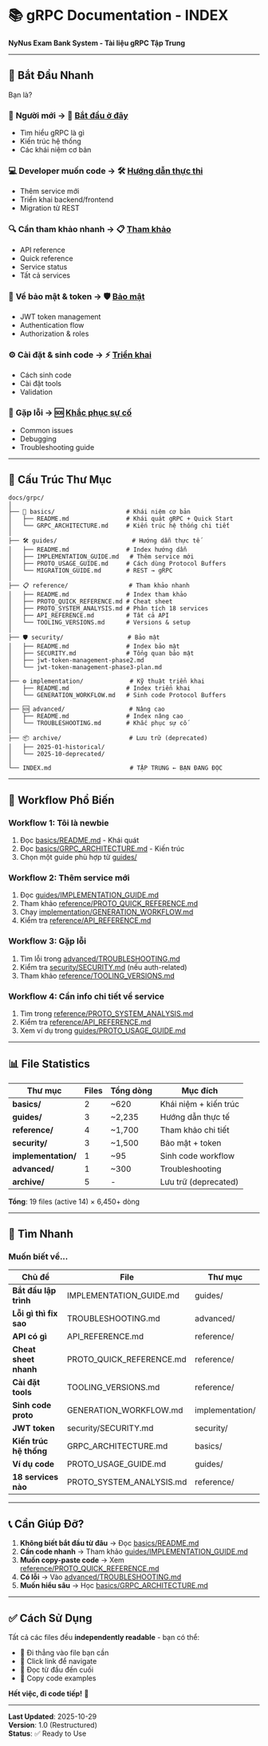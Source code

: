 # 📚 gRPC Documentation - INDEX

**NyNus Exam Bank System - Tài liệu gRPC Tập Trung**

---

## 🎯 Bắt Đầu Nhanh

Bạn là?

### 👤 **Người mới** → 📖 [**Bắt đầu ở đây**](./basics/README.md)
- Tìm hiểu gRPC là gì
- Kiến trúc hệ thống
- Các khái niệm cơ bản

### 💻 **Developer muốn code** → 🛠️ [**Hướng dẫn thực thi**](./guides/README.md)
- Thêm service mới
- Triển khai backend/frontend
- Migration từ REST

### 🔍 **Cần tham khảo nhanh** → 📋 [**Tham khảo**](./reference/README.md)
- API reference
- Quick reference
- Service status
- Tất cả services

### 🔐 **Về bảo mật & token** → 🛡️ [**Bảo mật**](./security/README.md)
- JWT token management
- Authentication flow
- Authorization & roles

### ⚙️ **Cài đặt & sinh code** → ⚡ [**Triển khai**](./implementation/README.md)
- Cách sinh code
- Cài đặt tools
- Validation

### 🐛 **Gặp lỗi** → 🆘 [**Khắc phục sự cố**](./advanced/TROUBLESHOOTING.md)
- Common issues
- Debugging
- Troubleshooting guide

---

## 📁 Cấu Trúc Thư Mục

```
docs/grpc/
│
├── 📖 basics/                    # Khái niệm cơ bản
│   ├── README.md                # Khái quát gRPC + Quick Start
│   └── GRPC_ARCHITECTURE.md     # Kiến trúc hệ thống chi tiết
│
├── 🛠️ guides/                     # Hướng dẫn thực tế
│   ├── README.md                # Index hướng dẫn
│   ├── IMPLEMENTATION_GUIDE.md   # Thêm service mới
│   ├── PROTO_USAGE_GUIDE.md     # Cách dùng Protocol Buffers
│   └── MIGRATION_GUIDE.md       # REST → gRPC
│
├── 📋 reference/                 # Tham khảo nhanh
│   ├── README.md                # Index tham khảo
│   ├── PROTO_QUICK_REFERENCE.md # Cheat sheet
│   ├── PROTO_SYSTEM_ANALYSIS.md # Phân tích 18 services
│   ├── API_REFERENCE.md         # Tất cả API
│   └── TOOLING_VERSIONS.md      # Versions & setup
│
├── 🛡️ security/                  # Bảo mật
│   ├── README.md                # Index bảo mật
│   ├── SECURITY.md              # Tổng quan bảo mật
│   ├── jwt-token-management-phase2.md
│   └── jwt-token-management-phase3-plan.md
│
├── ⚙️ implementation/             # Kỹ thuật triển khai
│   ├── README.md                # Index triển khai
│   └── GENERATION_WORKFLOW.md   # Sinh code Protocol Buffers
│
├── 🆘 advanced/                  # Nâng cao
│   ├── README.md                # Index nâng cao
│   └── TROUBLESHOOTING.md       # Khắc phục sự cố
│
├── 📦 archive/                   # Lưu trữ (deprecated)
│   ├── 2025-01-historical/
│   └── 2025-10-deprecated/
│
└── INDEX.md                      # TẬP TRUNG ← BẠN ĐANG ĐỌC

```

---

## 🚀 Workflow Phổ Biến

### **Workflow 1: Tôi là newbie**
1. Đọc [basics/README.md](./basics/README.md) - Khái quát
2. Đọc [basics/GRPC_ARCHITECTURE.md](./basics/GRPC_ARCHITECTURE.md) - Kiến trúc
3. Chọn một guide phù hợp từ [guides/](./guides/README.md)

### **Workflow 2: Thêm service mới**
1. Đọc [guides/IMPLEMENTATION_GUIDE.md](./guides/IMPLEMENTATION_GUIDE.md)
2. Tham khảo [reference/PROTO_QUICK_REFERENCE.md](./reference/PROTO_QUICK_REFERENCE.md)
3. Chạy [implementation/GENERATION_WORKFLOW.md](./implementation/GENERATION_WORKFLOW.md)
4. Kiểm tra [reference/API_REFERENCE.md](./reference/API_REFERENCE.md)

### **Workflow 3: Gặp lỗi**
1. Tìm lỗi trong [advanced/TROUBLESHOOTING.md](./advanced/TROUBLESHOOTING.md)
2. Kiểm tra [security/SECURITY.md](./security/SECURITY.md) (nếu auth-related)
3. Tham khảo [reference/TOOLING_VERSIONS.md](./reference/TOOLING_VERSIONS.md)

### **Workflow 4: Cần info chi tiết về service**
1. Tìm trong [reference/PROTO_SYSTEM_ANALYSIS.md](./reference/PROTO_SYSTEM_ANALYSIS.md)
2. Kiểm tra [reference/API_REFERENCE.md](./reference/API_REFERENCE.md)
3. Xem ví dụ trong [guides/PROTO_USAGE_GUIDE.md](./guides/PROTO_USAGE_GUIDE.md)

---

## 📊 File Statistics

| Thư mục | Files | Tổng dòng | Mục đích |
|---------|-------|----------|---------|
| **basics/** | 2 | ~620 | Khái niệm + kiến trúc |
| **guides/** | 3 | ~2,235 | Hướng dẫn thực tế |
| **reference/** | 4 | ~1,700 | Tham khảo chi tiết |
| **security/** | 3 | ~1,500 | Bảo mật + token |
| **implementation/** | 1 | ~95 | Sinh code workflow |
| **advanced/** | 1 | ~300 | Troubleshooting |
| **archive/** | 5 | - | Lưu trữ (deprecated) |

**Tổng**: 19 files (active 14) × 6,450+ dòng

---

## 🎯 Tìm Nhanh

### Muốn biết về...

| Chủ đề | File | Thư mục |
|--------|------|--------|
| **Bắt đầu lập trình** | IMPLEMENTATION_GUIDE.md | guides/ |
| **Lỗi gì thì fix sao** | TROUBLESHOOTING.md | advanced/ |
| **API có gì** | API_REFERENCE.md | reference/ |
| **Cheat sheet nhanh** | PROTO_QUICK_REFERENCE.md | reference/ |
| **Cài đặt tools** | TOOLING_VERSIONS.md | reference/ |
| **Sinh code proto** | GENERATION_WORKFLOW.md | implementation/ |
| **JWT token** | security/SECURITY.md | security/ |
| **Kiến trúc hệ thống** | GRPC_ARCHITECTURE.md | basics/ |
| **Ví dụ code** | PROTO_USAGE_GUIDE.md | guides/ |
| **18 services nào** | PROTO_SYSTEM_ANALYSIS.md | reference/ |

---

## 📞 Cần Giúp Đỡ?

1. **Không biết bắt đầu từ đâu** → Đọc [basics/README.md](./basics/README.md)
2. **Cần code nhanh** → Tham khảo [guides/IMPLEMENTATION_GUIDE.md](./guides/IMPLEMENTATION_GUIDE.md)
3. **Muốn copy-paste code** → Xem [reference/PROTO_QUICK_REFERENCE.md](./reference/PROTO_QUICK_REFERENCE.md)
4. **Có lỗi** → Vào [advanced/TROUBLESHOOTING.md](./advanced/TROUBLESHOOTING.md)
5. **Muốn hiểu sâu** → Học [basics/GRPC_ARCHITECTURE.md](./basics/GRPC_ARCHITECTURE.md)

---

## ✅ Cách Sử Dụng

Tất cả các files đều **independently readable** - bạn có thể:
- 🎯 Đi thẳng vào file bạn cần
- 🔗 Click link để navigate
- 📖 Đọc từ đầu đến cuối
- 💾 Copy code examples

**Hết việc, đi code tiếp!** 🚀

---

**Last Updated**: 2025-10-29  
**Version**: 1.0 (Restructured)  
**Status**: ✅ Ready to Use

